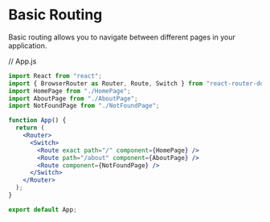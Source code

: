 # Basic Routing

Basic routing allows you to navigate between different pages in your application.

// App.js

```jsx
import React from "react";
import { BrowserRouter as Router, Route, Switch } from "react-router-dom";
import HomePage from "./HomePage";
import AboutPage from "./AboutPage";
import NotFoundPage from "./NotFoundPage";

function App() {
  return (
    <Router>
      <Switch>
        <Route exact path="/" component={HomePage} />
        <Route path="/about" component={AboutPage} />
        <Route component={NotFoundPage} />
      </Switch>
    </Router>
  );
}

export default App;
```
